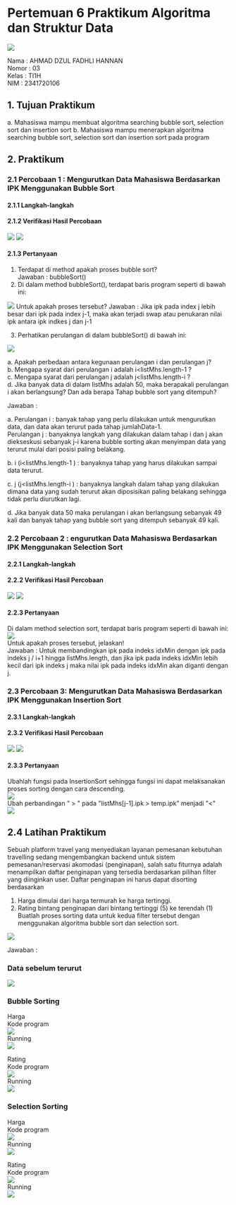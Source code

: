 # Pertemuan 6 Praktikum Algoritma dan Struktur Data
<img src = "Logo Polinema (Politeknik Negeri Malang).png">  

Nama : AHMAD DZUL FADHLI HANNAN  
Nomor : 03  
Kelas : TI1H  
NIM : 2341720106

## 1. Tujuan Praktikum
a.	Mahasiswa mampu membuat algoritma searching bubble sort, selection sort dan insertion sort
b.	Mahasiswa mampu menerapkan algoritma searching bubble sort, selection sort dan insertion sort pada program
 
## 2. Praktikum
### 2.1 Percobaan 1 : Mengurutkan Data Mahasiswa Berdasarkan IPK Menggunakan Bubble Sort 
#### 2.1.1 Langkah-langkah
#### 2.1.2 Verifikasi Hasil Percobaan
<img src = "image.png">  

<img src = "image-1.png">  

#### 2.1.3 Pertanyaan
1. Terdapat di method apakah proses bubble sort?  
Jawaban : bubbleSort()
2. Di dalam method bubbleSort(), terdapat baris program seperti di bawah ini:
<img src = "image-2.png">  
Untuk apakah proses tersebut?  
Jawaban : Jika ipk pada index j lebih besar dari ipk pada index j-1, maka akan terjadi swap atau penukaran nilai ipk antara ipk indkes j dan j-1 

3.	Perhatikan perulangan di dalam bubbleSort() di bawah ini:   
<img src = "image-3.png">  

a.	Apakah perbedaan antara kegunaan perulangan i dan perulangan j?  
b.	Mengapa syarat dari perulangan i adalah i<listMhs.length-1 ?  
c.	Mengapa syarat dari perulangan j adalah j<listMhs.length-i ?  
d.	Jika banyak data di dalam listMhs adalah 50, maka berapakali perulangan i akan berlangsung? Dan ada berapa Tahap bubble sort yang ditempuh?

Jawaban :   

a.  Perulangan i : banyak tahap yang perlu dilakukan untuk mengurutkan data, dan data akan terurut pada tahap jumlahData-1.  
    Perulangan j : banyaknya langkah yang dilakukan dalam tahap i dan j akan diekseskusi sebanyak j-i karena bubble sorting akan menyimpan data yang terurut mulai dari posisi paling belakang.    

b.  i (i<listMhs.length-1 ) : banyaknya tahap yang harus dilakukan sampai data terurut.  

c. j (j<listMhs.length-i ) : banyaknya langkah dalam tahap yang dilakukan dimana data yang sudah terurut akan diposisikan paling belakang sehingga tidak perlu diurutkan lagi.  

d. Jika banyak data 50 maka perulangan i akan berlangsung sebanyak 49 kali dan banyak tahap yang bubble sort yang ditempuh sebanyak 49 kali.   

### 2.2 Percobaan 2 : engurutkan Data Mahasiswa Berdasarkan IPK Menggunakan Selection Sort 
#### 2.2.1 Langkah-langkah
#### 2.2.2 Verifikasi Hasil Percobaan
<img src = "image.png">  

<img src = "image-4.png"> 


#### 2.2.3 Pertanyaan 
Di dalam method selection sort, terdapat baris program seperti di bawah ini:  
<img src = "image-5.png">  
Untuk apakah proses tersebut, jelaskan!  
Jawaban : Untuk membandingkan ipk pada indeks idxMin dengan ipk pada indeks j / i+1 hingga listMhs.length, dan jika ipk pada indeks idxMin lebih kecil dari ipk indeks j maka nilai ipk pada indeks idxMin akan diganti dengan j. 

### 2.3 Percobaan 3: Mengurutkan Data Mahasiswa Berdasarkan IPK Menggunakan Insertion Sort 
#### 2.3.1 Langkah-langkah
#### 2.3.2 Verifikasi Hasil Percobaan
<img src = "image.png"> 

<img src = "image-6.png">  

#### 2.3.3 Pertanyaan 

Ubahlah fungsi pada InsertionSort sehingga fungsi ini dapat melaksanakan proses sorting dengan cara descending.  
<img src = image-7.png>  
Ubah perbandingan " > " pada "listMhs[j-1].ipk > temp.ipk" menjadi "<"  
<img src = image-8.png>  



## 2.4 Latihan Praktikum
Sebuah platform travel yang menyediakan layanan pemesanan kebutuhan travelling sedang mengembangkan backend untuk sistem pemesanan/reservasi akomodasi (penginapan), salah satu fiturnya adalah menampilkan daftar penginapan yang tersedia berdasarkan pilihan filter yang diinginkan user. Daftar penginapan ini harus dapat disorting berdasarkan
1.	Harga dimulai dari harga termurah ke harga tertinggi.
2.	Rating bintang penginapan dari bintang tertinggi (5) ke terendah (1)
Buatlah proses sorting data untuk kedua filter tersebut dengan menggunakan algoritma
bubble sort dan selection sort.  
<img src = image-9.png>  

Jawaban :  

### Data sebelum terurut  
<img src = image-18.png>  

### Bubble Sorting
Harga  
Kode program  
<img src = image-10.png>  
Running  
<img src = image-11.png>  

Rating  
Kode program  
<img src = image-12.png>  
Running  
<img src = image-13.png>  

### Selection Sorting
Harga  
Kode program  
<img src = image-14.png>  
Running  
<img src = image-15.png>  

Rating  
Kode program  
<img src = image-16.png>  
Running  
<img src = image-17.png>  

